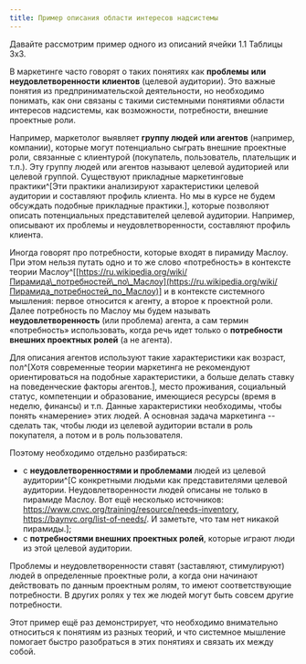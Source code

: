 ```yaml
---
title: Пример описания области интересов надсистемы
---
```


Давайте рассмотрим пример одного из описаний ячейки 1.1 Таблицы 3х3.

В маркетинге часто говорят о таких понятиях как **проблемы** **или
неудовлетворенности** **клиентов** (целевой аудитории). Это важные
понятия из предпринимательской деятельности, но необходимо понимать, как
они связаны с такими системными понятиями области интересов надсистемы,
как возможности, потребности, внешние проектные роли.

Например, маркетолог выявляет **группу людей** **или агентов**
(например, компании), которые могут потенциально сыграть внешние
проектные роли, связанные с клиентурой (покупатель, пользователь,
плательщик и т.п.). Эту группу людей или агентов называют целевой
аудиторией или целевой группой. Существуют прикладные маркетинговые
практики^[Эти практики анализируют характеристики
целевой аудитории и составляют профиль клиента. Но мы в курсе не будем
обсуждать подобные прикладные практики.], которые
позволяют описать потенциальных представителей целевой аудитории.
Например, описывают их проблемы и неудовлетворенности, составляют
профиль клиента.

Иногда говорят про потребности, которые входят в пирамиду Маслоу. При
этом нельзя путать одно и то же слово «потребность» в контексте теории
Маслоу^[[https://ru.wikipedia.org/wiki/Пирамида\_потребностей\_по\_Маслоу](https://ru.wikipedia.org/wiki/Пирамида_потребностей_по_Маслоу)]
и в контексте системного мышления: первое относится к агенту, а второе к
проектной роли. Далее потребность по Маслоу мы будем называть
**неудовлетворенность** (или проблема) агента, а сам термин
«потребность» использовать, когда речь идет только о **потребности
внешних проектных ролей** (а не агента).

Для описания агентов используют такие характеристики как возраст,
пол^[Хотя современные теории маркетинга не рекомендуют
ориентироваться на подобные характеристики, а больше делать ставку на
поведенческие факторы агентов.], место проживания,
социальный статус, компетенции и образование, имеющиеся ресурсы (время в
неделю, финансы) и т.п. Данные характеристики необходимы, чтобы понять
«намерение» этих людей. А основная задача маркетинга -- сделать так,
чтобы люди из целевой аудитории встали в роль покупателя, а потом и в
роль пользователя.

Поэтому необходимо отдельно разбираться:

-   с **неудовлетворенностями и проблемами** людей из целевой
    аудитории^[С конкретными людьми как представителями
    целевой аудитории. Неудовлетворенности людей описаны не только в
    пирамиде Маслоу. Вот ещё несколько источников:
    <https://www.cnvc.org/training/resource/needs-inventory>,
    <https://baynvc.org/list-of-needs/>. И заметьте, что там нет никакой
    пирамиды.];
-   с **потребностями внешних проектных ролей**, которые играют люди из
    этой целевой аудитории.

Проблемы и неудовлетворенности ставят (заставляют, стимулируют) людей в
определенные проектные роли, а когда они начинают действовать по данным
проектным ролям, то имеют соответствующие потребности. В других ролях у
тех же людей могут быть совсем другие потребности.

Этот пример ещё раз демонстрирует, что необходимо внимательно относиться
к понятиям из разных теорий, и что системное мышление помогает быстро
разобраться в этих понятиях и связать их между собой.
